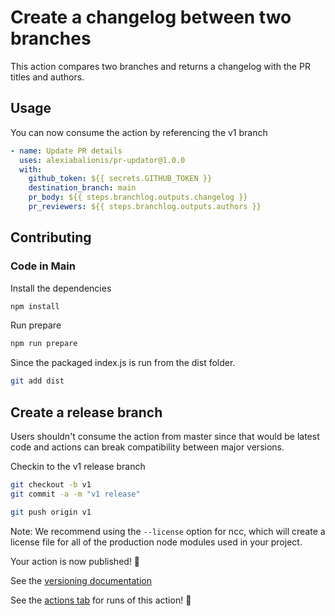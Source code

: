 # Create a changelog between two branches

This action compares two branches and returns a changelog with the PR titles and authors.

## Usage

You can now consume the action by referencing the v1 branch

```yaml
- name: Update PR details
  uses: alexiabalionis/pr-updator@1.0.0
  with:
    github_token: ${{ secrets.GITHUB_TOKEN }}
    destination_branch: main
    pr_body: ${{ steps.branchlog.outputs.changelog }}
    pr_reviewers: ${{ steps.branchlog.outputs.authors }}
```

## Contributing

### Code in Main

Install the dependencies

```bash
npm install
```

Run prepare

```bash
npm run prepare
```

Since the packaged index.js is run from the dist folder.

```bash
git add dist
```

## Create a release branch

Users shouldn't consume the action from master since that would be latest code and actions can break compatibility between major versions.

Checkin to the v1 release branch

```bash
git checkout -b v1
git commit -a -m "v1 release"
```

```bash
git push origin v1
```

Note: We recommend using the `--license` option for ncc, which will create a license file for all of the production node modules used in your project.

Your action is now published! :rocket:

See the [versioning documentation](https://github.com/actions/toolkit/blob/master/docs/action-versioning.md)

See the [actions tab](https://github.com/actions/javascript-action/actions) for runs of this action! :rocket:
